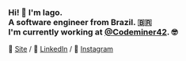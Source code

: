 ### Hi! 👋 I'm Iago. <br /> A software engineer from Brazil. 🇧🇷 <br /> I'm currently working at [@Codeminer42](https://github.com/codeminer42/). 🤓

🚀 [Site](https://iagodahlem.com) /
💼 [LinkedIn](https://www.linkedin.com/in/iagodahlem) /
📸 [Instagram](https://instagram.com/iagodahlem)
